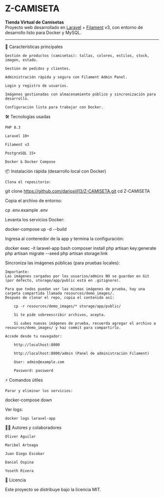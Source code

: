 # Z-CAMISETA

**Tienda Virtual de Camisetas**  
Proyecto web desarrollado en [Laravel](https://laravel.com/) + [Filament](https://filamentphp.com/) v3, con entorno de desarrollo listo para Docker y MySQL.

---

🚀 Características principales

    Gestión de productos (camisetas): tallas, colores, estilos, stock, imagen, estado.

    Gestión de pedidos y clientes.

    Administración rápida y segura con Filament Admin Panel.

    Login y registro de usuarios.

    Imágenes gestionadas con almacenamiento público y sincronización para desarrollo.

    Configuración lista para trabajar con Docker.

🛠️ Tecnologías usadas

    PHP 8.3

    Laravel 10+

    Filament v3

    PostgreSQL 15+

    Docker & Docker Compose

📦 Instalación rápida (desarrollo local con Docker)

    Clona el repositorio:

git clone <https://github.com/dariosjil13/Z-CAMISETA.git>
cd Z-CAMISETA

Copia el archivo de entorno:

cp .env.example .env

Levanta los servicios Docker:

docker-compose up -d --build

Ingresa al contenedor de la app y termina la configuración:

docker exec -it laravel-app bash
composer install
php artisan key:generate
php artisan migrate --seed
php artisan storage:link

Sincroniza las imágenes públicas (para pruebas locales):

    Importante:
    Las imágenes cargadas por los usuarios/admins NO se guardan en Git (por defecto, storage/app/public está en .gitignore).

    Para que todos puedan ver las mismas imágenes de prueba, hay una carpeta compartida llamada resources/demo_images/.
    Después de clonar el repo, copia el contenido así:

        cp -r resources/demo_images/* storage/app/public/

        Si te pide sobreescribir archivos, acepta.

        Si subes nuevas imágenes de prueba, recuerda agregar el archivo a resources/demo_images/ y haz commit para compartirlo.

    Accede desde tu navegador:

        http://localhost:8000

        http://localhost:8000/admin (Panel de administración Filament)

        User: admin@example.com

        Password: password

⚡ Comandos útiles

    Parar y eliminar los servicios:

docker-compose down

Ver logs:

    docker logs laravel-app

👨‍💻 Autores y colaboradores

    Oliver Aguilar

    Maribel Arteaga

    Juan Diego Escobar

    Daniel Ospina

    Yoseth Rivera

📄 Licencia

Este proyecto se distribuye bajo la licencia MIT.
